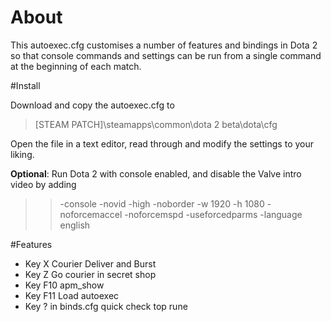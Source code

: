# About

This autoexec.cfg customises a number of features and bindings in Dota 2 so that console commands and settings can be run from a single command at the beginning of each match.

#Install

Download and copy the autoexec.cfg to 
>[STEAM PATCH]\steamapps\common\dota 2 beta\dota\cfg

Open the file in a text editor, read through and modify the settings to your liking.

**Optional**:  Run Dota 2 with console enabled, and disable the Valve intro video by adding

>>-console -novid -high -noborder -w 1920 -h 1080 -noforcemaccel -noforcemspd -useforcedparms -language english

#Features

- Key X Courier Deliver and Burst
- Key Z Go courier in secret shop
- Key F10 apm_show
- Key F11 Load autoexec
- Key ? in binds.cfg quick check top rune

